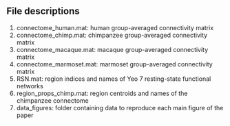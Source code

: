 ## File descriptions

1. connectome_human.mat: human group-averaged connectivity matrix
2. connectome_chimp.mat: chimpanzee group-averaged connectivity matrix
3. connectome_macaque.mat: macaque group-averaged connectivity matrix
4. connectome_marmoset.mat: marmoset group-averaged connectivity matrix
5. RSN.mat: region indices and names of Yeo 7 resting-state functional networks 
6. region_props_chimp.mat: region centroids and names of the chimpanzee connectome
7. data_figures: folder containing data to reproduce each main figure of the paper
